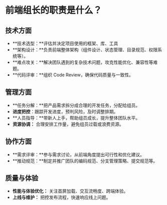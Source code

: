 # 前端组长的职责是什么？

## 技术方面

* **技术选型：**评估并决定项目使用的框架、库、工具
* **架构设计：**负责前端整体架构（组件设计、状态管理、目录规范、权限系统等）。
* **难点攻关：**解决团队遇到的复杂技术问题，攻克性能优化、兼容性等难题。
* **代码评审：**组织 Code Review，确保代码质量与一致性。

## 管理方面

* **任务分解：**把产品需求拆分成合理的开发任务，分配给组员。
* **进度把控**：跟踪开发进度，预判风险，及时调整排期。
* **人员指导：**带新人上手，帮助组员成长，提升整体团队水平。
* **资源协调：** 合理安排工作量，避免组员过载或浪费资源。

## 协作方面

* **需求评审：**参与需求讨论，从前端角度提出可行性和优化建议。
* **推动规范：**制定并推广团队的编码规范、分支管理策略、提交规范等。

## 质量与体验

* **性能与体验优化：** 关注首屏加载、交互流畅度、跨端体验。
* **上线与维护：** 把控发布流程，快速响应线上问题。


